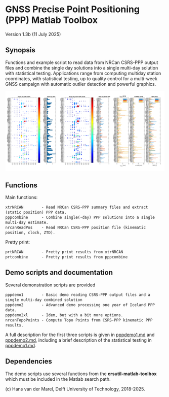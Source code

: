 # GNSS Precise Point Positioning (PPP) Matlab Toolbox

Version 1.3b (11 July 2025)

## Synopsis

Functions and example script to read data from NRCan CSRS-PPP output files and combine the single day
solutions into a single multi-day solution with statistical testing.
Applications range from computing multiday station coordinates, with statistical testing, up to quality
control for a multi-week GNSS campaign with automatic outlier detection and powerful graphics.

![pppdemo2xl.m graphics](PPP_Station_Quality_2019.png)

## Functions

Main functions:

    xtrNRCAN        - Read NRCan CSRS-PPP summary files and extract (static position) PPP data.
    pppcombine      - Combine single(-day) PPP solutions into a single multi-day estimate.
    nrcanReadPos    - Read NRCan CSRS-PPP position file (kinematic position, clock, ZTD).

Pretty print:

    prtNRCAN        - Pretty print results from xtrNRCAN
    prtcombine      - Pretty print results from pppcombine

## Demo scripts and documentation

Several demonstration scripts are provided

    pppdemo1        - Basic demo reading CSRS-PPP output files and a single multi-day combined solution
    pppdemo2        - Advanced demo processing one year of Iceland PPP data.
    pppdemo2xl      - Idem, but with a bit more options.
    nrcanTopoPoints - Compute Topo Points from CSRS-PPP kinematic PPP results.

A full description for the first three scripts is given in [pppdemo1.md](./pppdemo1.md) and [pppdemo2.md](./pppdemo2.md),
including a brief description of the statistical testing in [pppdemo1.md](./pppdemo1.md).

## Dependencies

The demo scripts use several functions from the **crsutil-matlab-toolbox** which must be included in the Matlab search path.

(c) Hans van der Marel, Delft University of Technology, 2018-2025.
